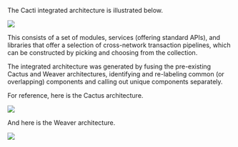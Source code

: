 The Cacti integrated architecture is illustrated below.

<img src="../images/cacti-architecture-v2-integration.png">

This consists of a set of modules, services (offering standard APIs), and libraries that offer a selection of cross-network transaction pipelines, which can be constructed by picking and choosing from the collection.

The integrated architecture was generated by fusing the pre-existing Cactus and Weaver architectures, identifying and re-labeling common (or overlapping) components and calling out unique components separately.

For reference, here is the Cactus architecture.

<img src="../images/cactus-architecture.png">

And here is the Weaver architecture.

<img src="../images-weaver/weaver-architecture.png">
